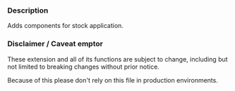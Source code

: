 ### Description

Adds components for stock application.


### Disclaimer / Caveat emptor

These extension and all of its functions are subject to change, including but not limited to breaking changes without prior notice.

Because of this please don't rely on this file in production environments.